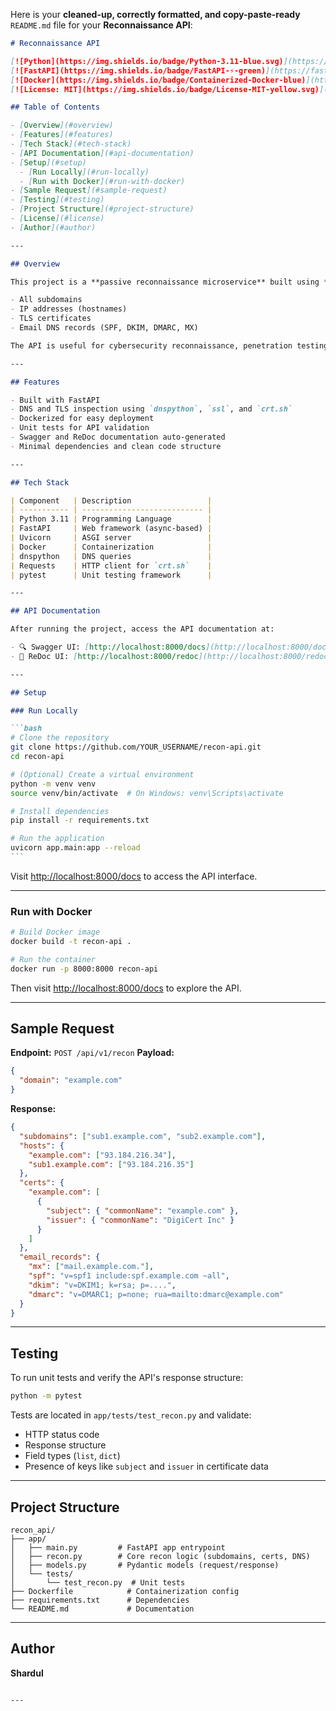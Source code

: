 Here is your **cleaned-up, correctly formatted, and copy-paste-ready** `README.md` file for your **Reconnaissance API**:

````markdown
# Reconnaissance API

[![Python](https://img.shields.io/badge/Python-3.11-blue.svg)](https://www.python.org/)
[![FastAPI](https://img.shields.io/badge/FastAPI-⚡-green)](https://fastapi.tiangolo.com/)
[![Docker](https://img.shields.io/badge/Containerized-Docker-blue)](https://www.docker.com/)
[![License: MIT](https://img.shields.io/badge/License-MIT-yellow.svg)](LICENSE)

## Table of Contents

- [Overview](#overview)
- [Features](#features)
- [Tech Stack](#tech-stack)
- [API Documentation](#api-documentation)
- [Setup](#setup)
  - [Run Locally](#run-locally)
  - [Run with Docker](#run-with-docker)
- [Sample Request](#sample-request)
- [Testing](#testing)
- [Project Structure](#project-structure)
- [License](#license)
- [Author](#author)

---

## Overview

This project is a **passive reconnaissance microservice** built using **FastAPI**. Given a domain name, it gathers:

- All subdomains
- IP addresses (hostnames)
- TLS certificates
- Email DNS records (SPF, DKIM, DMARC, MX)

The API is useful for cybersecurity reconnaissance, penetration testing setups, or automated domain analysis.

---

## Features

- Built with FastAPI
- DNS and TLS inspection using `dnspython`, `ssl`, and `crt.sh`
- Dockerized for easy deployment
- Unit tests for API validation
- Swagger and ReDoc documentation auto-generated
- Minimal dependencies and clean code structure

---

## Tech Stack

| Component   | Description                 |
| ----------- | --------------------------- |
| Python 3.11 | Programming Language        |
| FastAPI     | Web framework (async-based) |
| Uvicorn     | ASGI server                 |
| Docker      | Containerization            |
| dnspython   | DNS queries                 |
| Requests    | HTTP client for `crt.sh`    |
| pytest      | Unit testing framework      |

---

## API Documentation

After running the project, access the API documentation at:

- 🔍 Swagger UI: [http://localhost:8000/docs](http://localhost:8000/docs)
- 📘 ReDoc UI: [http://localhost:8000/redoc](http://localhost:8000/redoc)

---

## Setup

### Run Locally

```bash
# Clone the repository
git clone https://github.com/YOUR_USERNAME/recon-api.git
cd recon-api

# (Optional) Create a virtual environment
python -m venv venv
source venv/bin/activate  # On Windows: venv\Scripts\activate

# Install dependencies
pip install -r requirements.txt

# Run the application
uvicorn app.main:app --reload
```
````

Visit [http://localhost:8000/docs](http://localhost:8000/docs) to access the API interface.

---

### Run with Docker

```bash
# Build Docker image
docker build -t recon-api .

# Run the container
docker run -p 8000:8000 recon-api
```

Then visit [http://localhost:8000/docs](http://localhost:8000/docs) to explore the API.

---

## Sample Request

**Endpoint:** `POST /api/v1/recon`
**Payload:**

```json
{
  "domain": "example.com"
}
```

**Response:**

```json
{
  "subdomains": ["sub1.example.com", "sub2.example.com"],
  "hosts": {
    "example.com": ["93.184.216.34"],
    "sub1.example.com": ["93.184.216.35"]
  },
  "certs": {
    "example.com": [
      {
        "subject": { "commonName": "example.com" },
        "issuer": { "commonName": "DigiCert Inc" }
      }
    ]
  },
  "email_records": {
    "mx": ["mail.example.com."],
    "spf": "v=spf1 include:spf.example.com ~all",
    "dkim": "v=DKIM1; k=rsa; p=....",
    "dmarc": "v=DMARC1; p=none; rua=mailto:dmarc@example.com"
  }
}
```

---

## Testing

To run unit tests and verify the API's response structure:

```bash
python -m pytest
```

Tests are located in `app/tests/test_recon.py` and validate:

- HTTP status code
- Response structure
- Field types (`list`, `dict`)
- Presence of keys like `subject` and `issuer` in certificate data

---

## Project Structure

```
recon_api/
├── app/
│   ├── main.py         # FastAPI app entrypoint
│   ├── recon.py        # Core recon logic (subdomains, certs, DNS)
│   ├── models.py       # Pydantic models (request/response)
│   └── tests/
│       └── test_recon.py  # Unit tests
├── Dockerfile            # Containerization config
├── requirements.txt      # Dependencies
└── README.md             # Documentation
```

---

## Author

**Shardul**

```

---

```
